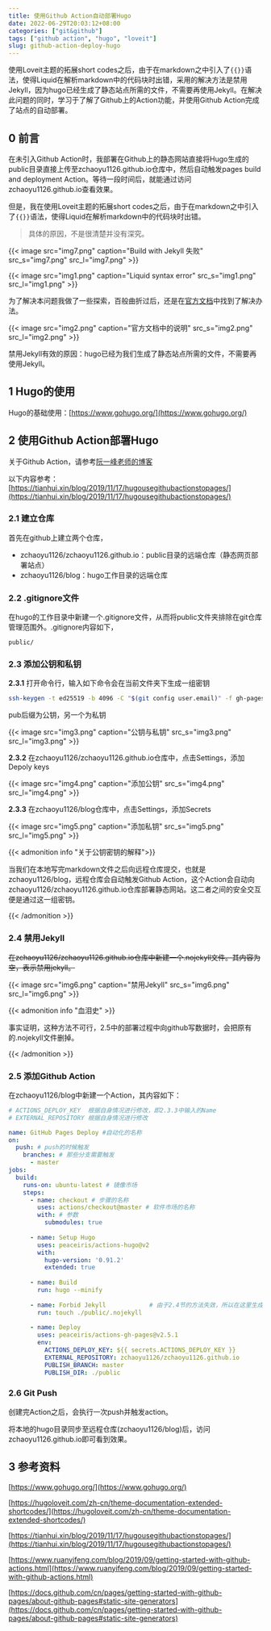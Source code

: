 ```yaml
---
title: 使用Github Action自动部署Hugo
date: 2022-06-29T20:03:12+08:00
categories: ["git&github"]
tags: ["github action", "hugo", "loveit"]
slug: github-action-deploy-hugo
---
```


 使用Loveit主题的拓展short codes之后，由于在markdown之中引入了`{{}}`语法，使得Liquid在解析markdown中的代码块时出错，采用的解决方法是禁用Jekyll，因为hugo已经生成了静态站点所需的文件，不需要再使用Jekyll。在解决此问题的同时，学习于了解了Github上的Action功能，并使用Github Action完成了站点的自动部署。

<!--more--> 

## 0 前言

在未引入Github Action时，我部署在Github上的静态网站直接将Hugo生成的public目录直接上传至zchaoyu1126.github.io仓库中，然后自动触发pages build and deployment Action。等待一段时间后，就能通过访问zchaoyu1126.github.io查看效果。

但是，我在使用Loveit主题的拓展short codes之后，由于在markdown之中引入了`{{}}`语法，使得Liquid在解析markdown中的代码块时出错。

> 具体的原因，不是很清楚并没有深究。

{{< image src="img7.png" caption="Build with Jekyll 失败" src_s="img7.png" src_l="img7.png" >}}

{{< image src="img1.png" caption="Liquid syntax error" src_s="img1.png" src_l="img1.png" >}}

为了解决本问题我做了一些探索，百般曲折过后，还是在[官方文档](https://docs.github.com/cn/pages/getting-started-with-github-pages/about-github-pages#static-site-generators)中找到了解决办法。

{{< image src="img2.png" caption="官方文档中的说明" src_s="img2.png" src_l="img2.png" >}}

禁用Jekyll有效的原因：hugo已经为我们生成了静态站点所需的文件，不需要再使用Jekyll。

## 1 Hugo的使用

Hugo的基础使用：[https://www.gohugo.org/](https://www.gohugo.org/)

## 2 使用Github Action部署Hugo

关于Github Action，请参考[阮一峰老师的博客](https://www.ruanyifeng.com/blog/2019/09/getting-started-with-github-actions.html)

以下内容参考：[https://tianhui.xin/blog/2019/11/17/hugousegithubactionstopages/](https://tianhui.xin/blog/2019/11/17/hugousegithubactionstopages/)

### 2.1 建立仓库

首先在github上建立两个仓库，

- zchaoyu1126/zchaoyu1126.github.io：public目录的远端仓库（静态网页部署站点）
- zchaoyu1126/blog：hugo工作目录的远端仓库

### 2.2 .gitignore文件

在hugo的工作目录中新建一个.gitignore文件，从而将public文件夹排除在git仓库管理范围外。.gitignore内容如下，

```
public/
```

### 2.3 添加公钥和私钥

**2.3.1** 打开命令行，输入如下命令会在当前文件夹下生成一组密钥

```bash
ssh-keygen -t ed25519 -b 4096 -C "$(git config user.email)" -f gh-pages -N ""
```

pub后缀为公钥，另一个为私钥

{{< image src="img3.png" caption="公钥与私钥" src_s="img3.png" src_l="img3.png" >}}



**2.3.2** 在zchaoyu1126/zchaoyu1126.github.io仓库中，点击Settings，添加Depoly keys

{{< image src="img4.png" caption="添加公钥" src_s="img4.png" src_l="img4.png" >}}



**2.3.3** 在zchaoyu1126/blog仓库中，点击Settings，添加Secrets

{{< image src="img5.png" caption="添加私钥" src_s="img5.png" src_l="img5.png" >}}

{{< admonition info "关于公钥密钥的解释">}}

当我们在本地写完markdown文件之后向远程仓库提交，也就是zchaoyu1126/blog，远程仓库会自动触发Github Action，这个Action会自动向zchaoyu1126/zchaoyu1126.github.io仓库部署静态网站。这二者之间的安全交互便是通过这一组密钥。

{{< /admonition >}}

### 2.4 禁用Jekyll

~~在zchaoyu1126/zchaoyu1126.github.io仓库中新建一个.nojekyll文件。其内容为空，表示禁用jekyll。~~

{{< image src="img6.png" caption="禁用Jekyll" src_s="img6.png" src_l="img6.png" >}}

{{< admonition info "血泪史" >}}

事实证明，这种方法不可行，2.5中的部署过程中向github写数据时，会把原有的.nojekyll文件删掉。

{{< /admonition >}}

### 2.5 添加Github Action

在zchaoyu1126/blog中新建一个Action，其内容如下：

```yaml
# ACTIONS_DEPLOY_KEY  根据自身情况进行修改，即2.3.3中输入的Name
# EXTERNAL_REPOSITORY 根据自身情况进行修改

name: GitHub Pages Deploy #自动化的名称
on:
  push: # push的时候触发
    branches: # 那些分支需要触发
      - master
jobs:
  build:
    runs-on: ubuntu-latest # 镜像市场
    steps:
      - name: checkout # 步骤的名称
        uses: actions/checkout@master # 软件市场的名称
        with: # 参数
          submodules: true
          
      - name: Setup Hugo
        uses: peaceiris/actions-hugo@v2
        with:
          hugo-version: '0.91.2'
          extended: true
          
      - name: Build
        run: hugo --minify
        
      - name: Forbid Jekyll            # 由于2.4节的方法失效，所以在这里生成.nojekyll文件
        run: touch ./public/.nojekyll
        
      - name: Deploy
        uses: peaceiris/actions-gh-pages@v2.5.1
        env:
          ACTIONS_DEPLOY_KEY: ${{ secrets.ACTIONS_DEPLOY_KEY }}
          EXTERNAL_REPOSITORY: zchaoyu1126/zchaoyu1126.github.io
          PUBLISH_BRANCH: master
          PUBLISH_DIR: ./public
```

### 2.6 Git Push

创建完Action之后，会执行一次push并触发action。

将本地的hugo目录同步至远程仓库(zchaoyu1126/blog)后，访问zchaoyu1126.github.io即可看到效果。

## 3 参考资料

[https://www.gohugo.org/](https://www.gohugo.org/)

[https://hugoloveit.com/zh-cn/theme-documentation-extended-shortcodes/](https://hugoloveit.com/zh-cn/theme-documentation-extended-shortcodes/)

[https://tianhui.xin/blog/2019/11/17/hugousegithubactionstopages/](https://tianhui.xin/blog/2019/11/17/hugousegithubactionstopages/)

[https://www.ruanyifeng.com/blog/2019/09/getting-started-with-github-actions.html](https://www.ruanyifeng.com/blog/2019/09/getting-started-with-github-actions.html)

[https://docs.github.com/cn/pages/getting-started-with-github-pages/about-github-pages#static-site-generators](https://docs.github.com/cn/pages/getting-started-with-github-pages/about-github-pages#static-site-generators)